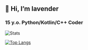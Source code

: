 ## 👋 Hi, I’m lavender
### 15 y.o. Python/Kotlin/C++ Coder

![Stats](https://github-readme-stats.vercel.app/api?username=fast-geek&show_icons=true&theme=react&hide=issues?count_private=true)

[![Top Langs](https://github-readme-stats.vercel.app/api/top-langs/?username=fast-geek&layout=compact&theme=react)](https://github.com/anuraghazra/github-readme-stats)

